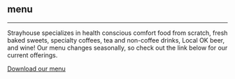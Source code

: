 ## menu

---

Strayhouse specializes in health conscious comfort food from scratch, fresh baked sweets, specialty coffees, tea and non-coffee drinks, Local OK beer, and wine! Our menu changes seasonally, so check out the link below for our current offerings. 

[Download our menu](/images/Menu-Retail.PDF)
